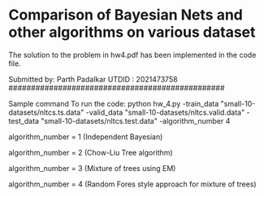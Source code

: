 # Comparison of Bayesian Nets and other algorithms on various dataset
The solution to the problem in hw4.pdf has been implemented in the code file.



Submitted by: Parth Padalkar
UTDID : 2021473758
################################################


Sample command To run the code:
python hw_4.py -train_data "small-10-datasets/nltcs.ts.data" -valid_data "small-10-datasets/nltcs.valid.data" -test_data "small-10-datasets/nltcs.test.data" -algorithm_number 4

algorithm_number = 1 (Independent Bayesian)

algorithm_number = 2 (Chow-Liu Tree algorithm)

algorithm_number = 3 (Mixture of trees using EM)

algorithm_number = 4 (Random Fores style approach for mixture of trees)
